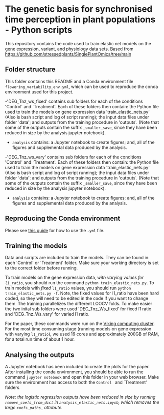 # The genetic basis for synchronised time perception in plant populations - Python scripts

This repository contains the code used to train elastic net models on the gene expression, variant, and physiology data sets. Based from https://github.com/stressedplants/SinglePlantOmics/tree/main

## Folder structure

This folder contains this README and a Conda environment file `flowering_variability_env.yml`, which can be used to reproduce the conda environment used for this project.


-'DEG_Tnz_ws_fixed' contains sub folders for each of the conditions 'Control' and 'Treatment'. Each of these folders then contain: the Python file used to train the models on gene expression data 'train_elastic_nets.py' (Also is bash script and log of script running); the input data files under folder 'data'; and outputs from the training procedure in 'outputs'. (Note that some of the outputs contain the suffix `_smaller_save`, since they have been reduced in size by the analysis jupyter notebook).
- `analysis` contains: a Jupyter notebook to create figures; and, all of the figures and supplemental data produced by the analysis.

-'DEG_Tnz_ws_vary' contains sub folders for each of the conditions 'Control' and 'Treatment'. Each of these folders then contain: the Python file used to train the models on gene expression data 'train_elastic_nets.py' (Also is bash script and log of script running); the input data files under folder 'data'; and outputs from the training procedure in 'outputs'. (Note that some of the outputs contain the suffix `_smaller_save`, since they have been reduced in size by the analysis jupyter notebook).
- `analysis` contains: a Jupyter notebook to create figures; and, all of the figures and supplemental data produced by the analysis.




## Reproducing the Conda environment

Please see [this guide](https://conda.io/projects/conda/en/latest/user-guide/tasks/manage-environments.html#activating-an-environment) for how to use the `.yml` file.

## Training the models 

Data and scripts are included to train the models. They can be found in each 'Control' or 'Treatment' folder. Make sure your working directory is set to the correct folder before running. 


To train models on the gene expression data, *with varying values for `l1_ratio`*, you should run the command `python train_elastic_nets.py`. To train models with *fixed* `l1_ratio` values, you should run `python train_elastic_nets.py -f`. Note, the fixed values for l1_ratio have been hard coded, so they will need to be edited in the code if you want to change them. The training parallelizes the different LOOCV folds. To make easier the two inital sub folders were used 'DEG_Tnz_Ws_fixed' for fixed l1 ratio and 'DEG_Tnz_Ws_vary' for varied l1 ratio.

For the paper, these commands were run on the [Viking computing cluster](https://vikingdocs.york.ac.uk/). For the most time consuming stage (running models on gene expression with varying `l1_ratio`), we used 16 cores and approximately 200GB of RAM, for a total run time of about 1 hour.

## Analysing the outputs

A Jupyter notebook has been included to create the plots for the paper. After installing the conda environment, you should be able to run the command `jupyter notebook` and open this folder in your web browser. Make sure the environment has access to both the `Control ` and `Treatment' folders. 

*Note: the logistic regression outputs have been reduced in size by running `remove_coefs_from_dict` in `analysis_elastic_nets.ipynb`, which removes the large `coefs_paths_` attribute.*

